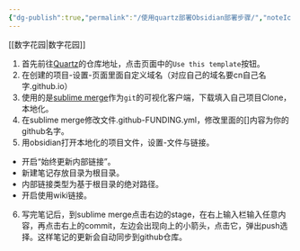 ```yaml
---
{"dg-publish":true,"permalink":"/使用quartz部署Obsidian部署步骤/","noteIcon":""}
---
```


[[数字花园\|数字花园]]

1. 首先前往[Quartz](https://github.com/jackyzha0/quartz)的仓库地址，点击页面中的`Use this template`按钮。
2. 在创建的项目-设置-页面里面自定义域名（对应自己的域名要cn自己名字.github.io）
3. 使用的是[sublime merge](https://www.sublimemerge.com/)作为`git`的可视化客户端，下载填入自己项目Clone，本地化。
4. 在sublime merge修改文件.github-FUNDING.yml，修改里面的[]内容为你的github名字。
5. 用obsidian打开本地化的项目文件，设置-文件与链接。
- 开启“始终更新内部链接”。
- 新建笔记存放目录为根目录。
- 内部链接类型为基于根目录的绝对路径。
- 开启使用wiki链接。

6. 写完笔记后，到sublime merge点击右边的stage，在右上输入栏输入任意内容，再点击右上的commit，左边会出现向上的小箭头，点击它，弹出push选择。这样笔记的更新会自动同步到github仓库。